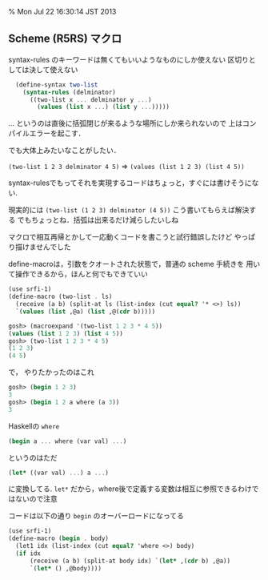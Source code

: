 % Mon Jul 22 16:30:14 JST 2013

## Scheme (R5RS) マクロ

syntax-rules のキーワードは無くてもいいようなものにしか使えない
区切りとしては決して使えない

```scheme
  (define-syntax two-list
    (syntax-rules (delminator)
      ((two-list x ... delminator y ...)
        (values (list x ...) (list y ...)))))
```

... というのは直後に括弧閉じが来るような場所にしか来られないので
上はコンパイルエラーを起こす．

でも大体上みたいなことがしたい．

 `(two-list 1 2 3 delminator 4 5)`
=>
 `(values (list 1 2 3) (list 4 5))`

syntax-rulesでもってそれを実現するコードはちょっと，すぐには書けそうにない.

現実的には
`(two-list (1 2 3) delminator (4 5))`
こう書いてもらえば解決する
でもちょっとね．括弧は出来るだけ減らしたいしね

マクロで相互再帰とかして一応動くコードを書こうと試行錯誤したけど
やっぱり描けませんでした

define-macroは，引数をクオートされた状態で，普通の scheme 手続きを
用いて操作できるから，ほんと何でもできていい

```scheme
(use srfi-1)
(define-macro (two-list . ls)
  (receive (a b) (split-at ls (list-index (cut equal? '* <>) ls))
  `(values (list ,@a) (list ,@(cdr b)))))
```

```scheme
gosh> (macroexpand '(two-list 1 2 3 * 4 5))
(values (list 1 2 3) (list 4 5))
gosh> (two-list 1 2 3 * 4 5)
(1 2 3)
(4 5)
```

で，
やりたかったのはこれ

```scheme
gosh> (begin 1 2 3)
3
gosh> (begin 1 2 a where (a 3))
3
```

Haskellの `where`

```scheme
(begin a ... where (var val) ...)
```

というのはただ

```scheme
(let* ((var val) ...) a ...)
```

に変換してる.
`let*` だから，where後で定義する変数は相互に参照できるわけではないので注意

コードは以下の通り
`begin` のオーバーロードになってる

```scheme
(use srfi-1)
(define-macro (begin . body)
  (let1 idx (list-index (cut equal? 'where <>) body)
  (if idx
      (receive (a b) (split-at body idx) `(let* ,(cdr b) ,@a))
      `(let* () ,@body))))
```
